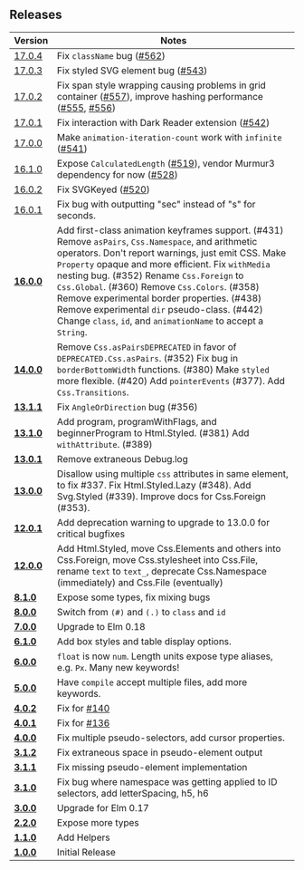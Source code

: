 ## Releases
| Version | Notes |
| ------- | ----- |
| [17.0.4](https://github.com/rtfeldman/elm-css/tree/17.0.3) | Fix `className` bug ([#562](https://github.com/rtfeldman/elm-css/pull/562))
| [17.0.3](https://github.com/rtfeldman/elm-css/tree/17.0.3) | Fix styled SVG element bug ([#543](https://github.com/rtfeldman/elm-css/issues/543))
| [17.0.2](https://github.com/rtfeldman/elm-css/tree/17.0.2) | Fix span style wrapping causing problems in grid container ([#557](https://github.com/rtfeldman/elm-css/issues/557)), improve hashing performance ([#555](https://github.com/rtfeldman/elm-css/pull/555), [#556](https://github.com/rtfeldman/elm-css/pull/556))
| [17.0.1](https://github.com/rtfeldman/elm-css/tree/17.0.1) | Fix interaction with Dark Reader extension ([#542](https://github.com/rtfeldman/elm-css/pull/542))
| [17.0.0](https://github.com/rtfeldman/elm-css/tree/17.0.0) | Make `animation-iteration-count` work with `infinite` ([#541](https://github.com/rtfeldman/elm-css/pull/541))
| [16.1.0](https://github.com/rtfeldman/elm-css/tree/16.1.0) | Expose `CalculatedLength` ([#519](https://github.com/rtfeldman/elm-css/pull/519)), vendor Murmur3 dependency for now ([#528](https://github.com/rtfeldman/elm-css/pull/528))
| [16.0.2](https://github.com/rtfeldman/elm-css/tree/16.0.2) | Fix SVGKeyed ([#520](https://github.com/rtfeldman/elm-css/pull/520))
| [16.0.1](https://github.com/rtfeldman/elm-css/tree/16.0.1) | Fix bug with outputting "sec" instead of "s" for seconds.
| [**16.0.0**](https://github.com/rtfeldman/elm-css/tree/16.0.0) | Add first-class animation keyframes support. (#431) Remove `asPairs`, `Css.Namespace`, and arithmetic operators. Don't report warnings, just emit CSS. Make `Property` opaque and more efficient. Fix `withMedia` nesting bug. (#352) Rename `Css.Foreign` to `Css.Global`. (#360) Remove `Css.Colors`. (#358) Remove experimental border properties. (#438) Remove experimental `dir` pseudo-class. (#442) Change `class`, `id`, and `animationName` to accept a `String`.
| [**14.0.0**](https://github.com/rtfeldman/elm-css/tree/14.0.0) | Remove `Css.asPairsDEPRECATED` in favor of `DEPRECATED.Css.asPairs`. (#352) Fix bug in `borderBottomWidth` functions. (#380) Make `styled` more flexible. (#420) Add `pointerEvents` (#377). Add `Css.Transitions`.
| [**13.1.1**](https://github.com/rtfeldman/elm-css/tree/13.1.1) | Fix `AngleOrDirection` bug (#356)
| [**13.1.0**](https://github.com/rtfeldman/elm-css/tree/13.1.0) | Add program, programWithFlags, and beginnerProgram to Html.Styled. (#381) Add `withAttribute`. (#389)
| [**13.0.1**](https://github.com/rtfeldman/elm-css/tree/13.0.1) | Remove extraneous Debug.log
| [**13.0.0**](https://github.com/rtfeldman/elm-css/tree/13.0.0) | Disallow using multiple `css` attributes in same element, to fix #337. Fix Html.Styled.Lazy (#348). Add Svg.Styled (#339). Improve docs for Css.Foreign (#353).
| [**12.0.1**](https://github.com/rtfeldman/elm-css/tree/12.0.1) | Add deprecation warning to upgrade to 13.0.0 for critical bugfixes
| [**12.0.0**](https://github.com/rtfeldman/elm-css/tree/12.0.0) | Add Html.Styled, move Css.Elements and others into Css.Foreign, move Css.stylesheet into Css.File, rename `text` to `text_`, deprecate Css.Namespace (immediately) and Css.File (eventually)
| [**8.1.0**](https://github.com/rtfeldman/elm-css/tree/8.1.0) | Expose some types, fix mixing bugs
| [**8.0.0**](https://github.com/rtfeldman/elm-css/tree/8.0.0) | Switch from `(#)` and `(.)` to `class` and `id`
| [**7.0.0**](https://github.com/rtfeldman/elm-css/tree/7.0.0) | Upgrade to Elm 0.18
| [**6.1.0**](https://github.com/rtfeldman/elm-css/tree/6.1.0) | Add box styles and table display options.
| [**6.0.0**](https://github.com/rtfeldman/elm-css/tree/6.0.0) | `float` is now `num`. Length units expose type aliases, e.g. `Px`. Many new keywords!
| [**5.0.0**](https://github.com/rtfeldman/elm-css/tree/5.0.0) | Have `compile` accept multiple files, add more keywords.
| [**4.0.2**](https://github.com/rtfeldman/elm-css/tree/4.0.2) | Fix for [#140](https://github.com/rtfeldman/elm-css/issues/140)
| [**4.0.1**](https://github.com/rtfeldman/elm-css/tree/4.0.1) | Fix for [#136](https://github.com/rtfeldman/elm-css/issues/136)
| [**4.0.0**](https://github.com/rtfeldman/elm-css/tree/4.0.0) | Fix multiple pseudo-selectors, add cursor properties.
| [**3.1.2**](https://github.com/rtfeldman/elm-css/tree/3.1.2) | Fix extraneous space in pseudo-element output
| [**3.1.1**](https://github.com/rtfeldman/elm-css/tree/3.1.1) | Fix missing pseudo-element implementation
| [**3.1.0**](https://github.com/rtfeldman/elm-css/tree/3.1.0) | Fix bug where namespace was getting applied to ID selectors, add letterSpacing, h5, h6
| [**3.0.0**](https://github.com/rtfeldman/elm-css/tree/3.0.0) | Upgrade for Elm 0.17
| [**2.2.0**](https://github.com/rtfeldman/elm-css/tree/2.2.0) | Expose more types
| [**1.1.0**](https://github.com/rtfeldman/elm-css/tree/1.1.0) | Add Helpers
| [**1.0.0**](https://github.com/rtfeldman/elm-css/tree/1.0.0) | Initial Release
